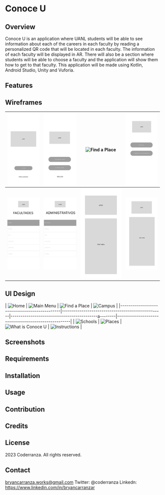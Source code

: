 # Conoce U

## Overview
Conoce U is an application where UANL students will be able to see information about each of the careers in each faculty by reading a personalized QR code that will be located in each faculty. The information of each faculty will be displayed in AR. There will also be a section where students will be able to choose a faculty and the application will show them how to get to that faculty. This application will be made using Kotlin, Android Studio, Unity and Vuforia.

## Features

## Wireframes
| ![Home](wireframes/Home-conoceu.jpg)          | ![Main Menu](wireframes/MainMenu-conoceu.png)     | ![Find a Place](wireframes/FindCampus-conoceu.png) | ![Campus](wireframes/Campus-conoceu.png)             |
|-----------------------------------------------|---------------------------------------------------|----------------------------------------------------|------------------------------------------------------|
| ![Schools](wireframes/Facultades-conoceu.png) | ![Places](wireframes/Administrativos-conoceu.png) | ![What is Conoce U](wireframes/WhatIs-conoceu.png) | ![Instructions](wireframes/Instructions-conoceu.png) |


## UI Design
| ![Home](mockups/Home-conoceu.jpg)             | ![Main Menu](mockups/MainMenu-conoceu.png)        | ![Find a Place](mockups/FindAPlace-conoceu.png)    | ![Campus](mockups/CampusHub-conoceu.png)             |
|-----------------------------------------------|---------------------------------------------------|--------------------------------------------a--------|------------------------------------------------------|
| ![Schools](mockups/FindSchool-conoceu.png) | ![Places](mockups/FindAPlace-conoceu.png) | ![What is Conoce U](mockups/WhatIs-conoceu.png) | ![Instructions](mockups/Instructions-conoceu.png) |
## Screenshots

## Requirements

## Installation

## Usage

## Contribution

## Credits

## License
2023 Coderranza. All rights reserved.

## Contact
bryancarranza.works@gmail.com
Twitter: @coderranza
Linkedn: https://www.linkedin.com/in/bryancarranzar